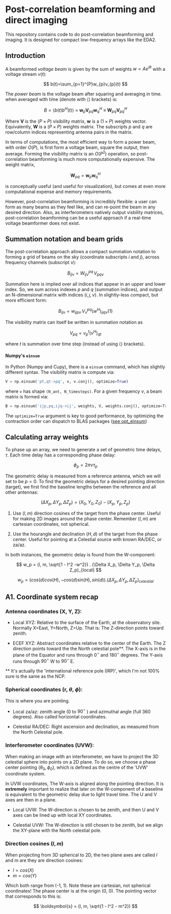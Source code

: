 # Post-correlation beamforming and direct imaging

This repository contains code to do post-correlation beamforming and imaging. It is designed for compact low-frequency arrays like the EDA2.

## Introduction

A beamformed *voltage beam* is given by the sum of weights $w=Ae^{i\theta}$
with a voltage stream $v(t)$:

$$
b(t)=\sum_{p=1}^{P}w_{p}v_{p}(t)
$$ 

The *power beam* is the voltage beam after squaring and averaging in time. when averaged with time (denote with $\langle \rangle$ brackets) is:

$$
B  = \langle b(t)b^{H}(t) \rangle \ =\  \boldsymbol{w}_p \boldsymbol{V}_{pq} \boldsymbol{w}_q^H \ \equiv\  \boldsymbol{W}_{pq} \boldsymbol{V}_{pq}^H
$$

Where $\boldsymbol{V}$ is the $(P\times P)$ visibility matrix, $\boldsymbol{w}$ is a $(1\times P)$ weights vector. Equivalently, $\boldsymbol{W}$ is a  $(P\times P)$ weights matrix. The subscripts $p$ and $q$ are row/column indices representing antenna pairs in the matrix. 

In terms of computations, the most efficient way to form a power beam, with order $O(P)$, is first form a voltage beam, square the output, then average. Forming the visibility matrix is an $O(P^2)$ operation, so post-correlation beamforming is much more computationally expensive. The weight matrix, 

$$
\boldsymbol{W}_{pq} = \boldsymbol{w}_{p} \boldsymbol{w}_{q}^H
$$

is conceptually useful (and useful for visualization), but comes at even more computational expense and memory requirements. 

However, post-correlation beamforming is incredibly flexible: a user can form as many beams as they feel like, and can re-point the beam in any desired direction. Also, as interferometers natively output visbility matrices, post-correlation beamforming can be a useful approach if a real-time voltage beamformer does not exist.


## Summation notation and beam grids

The post-correlation approach allows a compact summation notation to forming a grid of beams on the sky (coordinate subscripts $i$ and $j$), across frequency channels (subscript $\nu$):

$$
B_{i j \nu} = W^{p q}_{i j \nu} \, V_{p q \nu}
$$

Summation here is implied over all indices that appear in an upper and lower index. So, we sum across indexes $p$ and $q$ (summation indices), and output an N-dimensional matrix with indices $(i, j, \nu)$. In slightly-less compact, but more efficient form:

$$
B_{i j \nu} = w_{i j p \nu} \, V^{p q}_{\nu} (w^H)_{i j q \nu} (1)
$$

The visibility matrix can itself be written in summation notation as

$$
V_{p q} = v^{t}_{p} (v^H)_{q t} 
$$

where $t$ is summation over time step (instead of using $\langle \rangle$ brackets).

#### Numpy's `einsum`
In Python (Numpy and Cupy), there is a `einsum` command, which has slightly different syntax. The visibility matrix is compute via:

```python
V = np.einsum('pt,qt->pq', v, v.conj(), optimize=True)
```

where `v` has shape `(N_ant, N_timesteps)`. For a given frequency $\nu$, a beam matrix is formed via:

```python
B = np.einsum('ijp,pq,ijq->ij', weights, V, weights.conj(), optimize=True)
```

The `optimize=True` argument is key to good performance, by optimizing the contraction order can dispatch to BLAS packages ([see opt_einsum](https://optimized-einsum.readthedocs.io/en/stable/))

## Calculating array weights

To phase up an array, we need to generate a set of geometric time delays, $\tau$. Each time delay has a corresponding phase delay:

$$
\phi_p = 2\pi \nu \tau_p
$$

The geometric delay is measured from a reference antenna, which we will set to be $p=0$. To find the geometric delays for a desired pointing direction (target), we first find the baseline lengths between the reference and all other antennas:

$$
(\Delta X_p, \Delta Y_p, \Delta Z_p) = (X_0, Y_0, Z_0) - (X_p, Y_p, Z_p)
$$

1. Use $(l, m)$ direction cosines of the target from the phase center. Useful for making 2D images around the phase center. Remember $(l, m)$ are cartesian coordinates, not spherical.

2. Use the hourangle and declination $(H, d)$ of the target from the phase center. Useful for pointing at a Celestial source with known RA/DEC, or za/az. 

In both instances, the geometric delay is found from the W-component:

$$
w_p = (l, m, \sqrt{1 - l^2 -w^2}) . (\Delta X_p, \Delta Y_p, \Delta Z_p)_{local}
$$

$$
w_p = (cos(d)cos(H), -cos(d)sin(H), sin(d)) . (\Delta X_p, \Delta Y_p, \Delta Z_p)_{celestial}
$$

## A1. Coordinate system recap

### Antenna coordinates (X, Y, Z):

* Local XYZ: Relative to the surface of the Earth, at the observatory site. Normally X=East, Y=North, Z=Up. That is: The Z-direction points toward zenith.

* ECEF XYZ: Abstract coordinates relative to the center of the Earth. The Z direction points toward the the North celestial pole**. The X-axis is in the plane of the Equator and runs through $0^\circ$ and $180^\circ$ degrees. The Y-axis runs through $90^\circ$ W to $90^\circ$ E.

** It's actually the 'international reference pole (IRP)', which I'm not 100% sure is the same as the NCP.

### Spherical coordinates (r, $\theta$, $\phi$):

This is where you are pointing.

* Local za/az: zenith angle (0 to $90^\circ$ ) and azimuthal angle (full 360 degrees). Also called horizontal coordinates.

* Celestial RA/DEC: Right ascension and declination, as measured from the North Celestial pole.

### Interferometer coordinates (UVW):

When making an image with an interferometer, we have to project the 3D celestial sphere into points on a 2D plane.  To do so, we choose a phase center pointing $(\theta_0, \phi_0)$, which is defined as the centre of the 'UVW' coordinate system. 

In UVW coordinates, The W-axis is aligned along the pointing direction. It is **extremely** important to realize that later on the W-component of a baseline *is* equivalent to the geometric delay due to light travel time. The U and V axes are then in a plane.

* Local UVW: The W-direction is chosen to be zenith, and then U and V axes can be lined up with local XY coordinates.

* Celestial UVW: The W-direction is still chosen to be zenith, but we align the XY-plane with the North celestial pole. 

### Direction cosines $(l, m)$ 

When projecting from 3D spherical to 2D, the two plane axes are called $l$ and $m$ are they are direction cosines:
* $l = cos(X)$ 
* $m = cos(Y)$

Which both range from (-1, 1). Note these are cartesian, not spherical coordinates! The phase center is at the origin (0, 0).  The pointing vector that corresponds to this is:

$$
\boldsymbol{s} = (l, m, \sqrt{1 - l^2 - m^2})
$$




